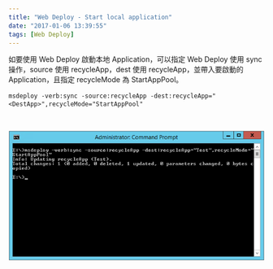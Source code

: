 ```yaml
---
title: "Web Deploy - Start local application"
date: "2017-01-06 13:39:55"
tags: [Web Deploy]
---
```



如要使用 Web Deploy 啟動本地 Application，可以指定 Web Deploy 使用 sync 操作，source 使用 recycleApp，dest 使用 recycleApp，並帶入要啟動的 Application，且指定 recycleMode 為 StartAppPool。  

<!-- More -->

    msdeploy -verb:sync -source:recycleApp -dest:recycleApp="<DestApp>",recycleMode="StartAppPool"

<br/>


![1.png](1.png)

<br/>
